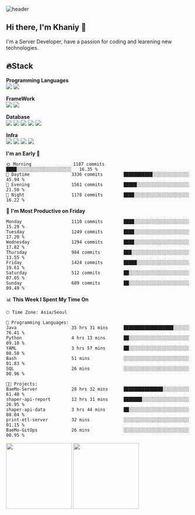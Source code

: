 ![header](https://capsule-render.vercel.app/api?type=soft&text=Welcome!&color=auto&height=200&section=header&fontSize=70)

## Hi there, I'm Khaniy 👋
I'm a Server Developer, have a passion for coding and learening new technologies.
<!-- <br> 📫 Email : kangh1596@gmail.com 
<br> 📝 Blog  : khan03.tistory.com/
<br> <img src="https://img.shields.io/badge/Email-222222?style=for-the-badge&logo=Gmail&logoColor=white">
<br> <img src="https://img.shields.io/badge/Blog -222222?style=for-the-badge&logo=Tistory&logoColor=white">
[hank0302's Blog](https://khan03.tistory.com/)
-->
## 🔥Stack 

**Programming Languages** <br>
 <img src="https://img.shields.io/badge/JAVA-E6522C?style=for-the-badge&logo=Java&logoColor=white">
 <img src="https://img.shields.io/badge/Python-3776AB?style=for-the-badge&logo=python&logoColor=white">

**FrameWork** <br>
<img src="https://img.shields.io/badge/SpringBoot-6DB33F?style=for-the-badge&logo=SpringBoot&logoColor=white">
<img src="https://img.shields.io/badge/FastAPI-009688?style=for-the-badge&logo=FastAPI&logoColor=white">

**Database** <br>
<img src="https://img.shields.io/badge/MySQL-4479A1?style=for-the-badge&logo=MySQL&logoColor=white">
<img src="https://img.shields.io/badge/MariaDB-003545?style=for-the-badge&logo=MariaDB&logoColor=white">
<img src="https://img.shields.io/badge/MongoDB-47A248?style=for-the-badge&logo=MongoDB&logoColor=white">
<img src="https://img.shields.io/badge/Redis-DC382D?style=for-the-badge&logo=Redis&logoColor=white">
<img src="https://img.shields.io/badge/PostgreSQL-4169E1?style=for-the-badge&logo=PostgreSQL&logoColor=white">

**Infra** <br>
<img src="https://img.shields.io/badge/Docker-2496ED?style=for-the-badge&logo=Docker&logoColor=white">
<img src="https://img.shields.io/badge/Kubernetes-326CE5?style=for-the-badge&logo=Kubernetes&logoColor=white">
<img src="https://img.shields.io/badge/Prometheus-E6522C?style=for-the-badge&logo=prometheus&logoColor=white">
<img src="https://img.shields.io/badge/Grafana-F46800?style=for-the-badge&logo=grafana&logoColor=white">

<!--START_SECTION:waka-->
**I'm an Early 🐤** 

```text
🌞 Morning                1187 commits        ████░░░░░░░░░░░░░░░░░░░░░   16.35 % 
🌆 Daytime                3336 commits        ███████████░░░░░░░░░░░░░░   45.94 % 
🌃 Evening                1561 commits        █████░░░░░░░░░░░░░░░░░░░░   21.50 % 
🌙 Night                  1178 commits        ████░░░░░░░░░░░░░░░░░░░░░   16.22 % 
```
📅 **I'm Most Productive on Friday** 

```text
Monday                   1110 commits        ████░░░░░░░░░░░░░░░░░░░░░   15.29 % 
Tuesday                  1249 commits        ████░░░░░░░░░░░░░░░░░░░░░   17.20 % 
Wednesday                1294 commits        ████░░░░░░░░░░░░░░░░░░░░░   17.82 % 
Thursday                 984 commits         ███░░░░░░░░░░░░░░░░░░░░░░   13.55 % 
Friday                   1424 commits        █████░░░░░░░░░░░░░░░░░░░░   19.61 % 
Saturday                 512 commits         ██░░░░░░░░░░░░░░░░░░░░░░░   07.05 % 
Sunday                   689 commits         ██░░░░░░░░░░░░░░░░░░░░░░░   09.49 % 
```


📊 **This Week I Spent My Time On** 

```text
🕑︎ Time Zone: Asia/Seoul

💬 Programming Languages: 
Java                     35 hrs 31 mins      ███████████████████░░░░░░   76.41 % 
Python                   4 hrs 13 mins       ██░░░░░░░░░░░░░░░░░░░░░░░   09.10 % 
YAML                     3 hrs 57 mins       ██░░░░░░░░░░░░░░░░░░░░░░░   08.50 % 
Bash                     51 mins             ░░░░░░░░░░░░░░░░░░░░░░░░░   01.83 % 
SQL                      26 mins             ░░░░░░░░░░░░░░░░░░░░░░░░░   00.96 % 

🐱‍💻 Projects: 
BaeMo-Server             28 hrs 32 mins      ███████████████░░░░░░░░░░   61.40 % 
shaper-api-report        12 hrs 31 mins      ███████░░░░░░░░░░░░░░░░░░   26.95 % 
shaper-api-data          3 hrs 44 mins       ██░░░░░░░░░░░░░░░░░░░░░░░   08.04 % 
print-etl-server         32 mins             ░░░░░░░░░░░░░░░░░░░░░░░░░   01.15 % 
BaeMo-GitOps             26 mins             ░░░░░░░░░░░░░░░░░░░░░░░░░   00.95 % 
```


<!--END_SECTION:waka-->
<p>
  <img height="180em" src="https://github-readme-stats-khaniys-projects.vercel.app/api?username=khaniy&show_icons=true&include_all_commits=true&theme=dracula">
  <img height="180em" src="https://github-readme-stats-khaniys-projects.vercel.app/api/top-langs?username=khaniy&layout=compact&theme=dracula">
</p>

